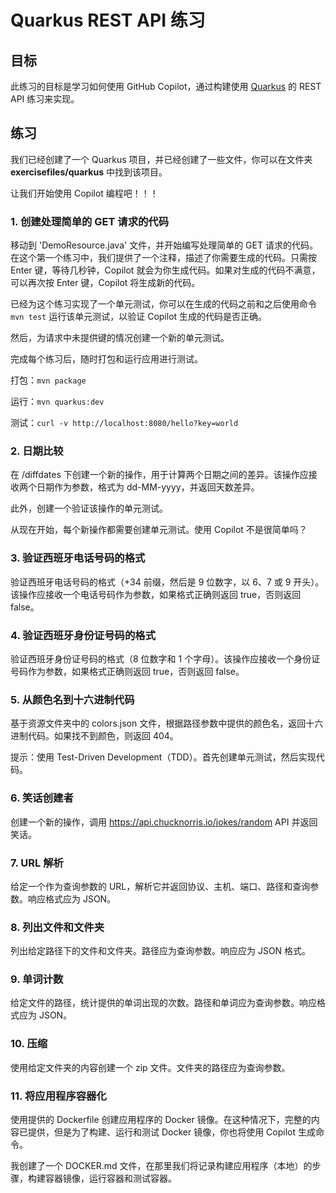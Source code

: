 # Quarkus REST API 练习

## 目标

此练习的目标是学习如何使用 GitHub Copilot，通过构建使用 [Quarkus](https://quarkus.io/) 的 REST API 练习来实现。

## 练习

我们已经创建了一个 Quarkus 项目，并已经创建了一些文件，你可以在文件夹 **exercisefiles/quarkus** 中找到该项目。

让我们开始使用 Copilot 编程吧！！！

### 1. 创建处理简单的 GET 请求的代码

移动到 'DemoResource.java' 文件，并开始编写处理简单的 GET 请求的代码。在这个第一个练习中，我们提供了一个注释，描述了你需要生成的代码。只需按 Enter 键，等待几秒钟，Copilot 就会为你生成代码。如果对生成的代码不满意，可以再次按 Enter 键，Copilot 将生成新的代码。

已经为这个练习实现了一个单元测试，你可以在生成的代码之前和之后使用命令 `mvn test` 运行该单元测试，以验证 Copilot 生成的代码是否正确。

然后，为请求中未提供键的情况创建一个新的单元测试。

完成每个练习后，随时打包和运行应用进行测试。

打包：`mvn package`

运行：`mvn quarkus:dev`

测试：`curl -v http://localhost:8080/hello?key=world`

### 2. 日期比较

在 /diffdates 下创建一个新的操作，用于计算两个日期之间的差异。该操作应接收两个日期作为参数，格式为 dd-MM-yyyy，并返回天数差异。

此外，创建一个验证该操作的单元测试。

从现在开始，每个新操作都需要创建单元测试。使用 Copilot 不是很简单吗？ 

### 3. 验证西班牙电话号码的格式

验证西班牙电话号码的格式（+34 前缀，然后是 9 位数字，以 6、7 或 9 开头）。该操作应接收一个电话号码作为参数，如果格式正确则返回 true，否则返回 false。

### 4. 验证西班牙身份证号码的格式

验证西班牙身份证号码的格式（8 位数字和 1 个字母）。该操作应接收一个身份证号码作为参数，如果格式正确则返回 true，否则返回 false。

### 5. 从颜色名到十六进制代码

基于资源文件夹中的 colors.json 文件，根据路径参数中提供的颜色名，返回十六进制代码。如果找不到颜色，则返回 404。

提示：使用 Test-Driven Development（TDD）。首先创建单元测试，然后实现代码。

### 6. 笑话创建者

创建一个新的操作，调用 https://api.chucknorris.io/jokes/random API 并返回笑话。

### 7. URL 解析

给定一个作为查询参数的 URL，解析它并返回协议、主机、端口、路径和查询参数。响应格式应为 JSON。

### 8. 列出文件和文件夹

列出给定路径下的文件和文件夹。路径应为查询参数。响应应为 JSON 格式。

### 9. 单词计数

给定文件的路径，统计提供的单词出现的次数。路径和单词应为查询参数。响应格式应为 JSON。

### 10. 压缩

使用给定文件夹的内容创建一个 zip 文件。文件夹的路径应为查询参数。

### 11. 将应用程序容器化

使用提供的 Dockerfile 创建应用程序的 Docker 镜像。在这种情况下，完整的内容已提供，但是为了构建、运行和测试 Docker 镜像，你也将使用 Copilot 生成命令。

我创建了一个 DOCKER.md 文件，在那里我们将记录构建应用程序（本地）的步骤，构建容器镜像，运行容器和测试容器。